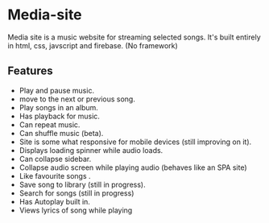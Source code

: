 # Media-site

Media site is a music website for streaming selected songs. It's built entirely in html, css, javscript and firebase. (No framework)

## Features

- Play and pause music.
- move to the next or previous song.
- Play songs in an album.
- Has playback for music.
- Can repeat music.
- Can shuffle music (beta).
- Site is some what responsive for mobile devices (still improving on it).
- Displays loading spinner while audio loads.
- Can collapse sidebar.
- Collapse audio screen while playing audio (behaves like an SPA site)
- Like favourite songs .
- Save song to library (still in progress).
- Search for songs (still in progress)
- Has Autoplay built in.
- Views lyrics of song while playing

